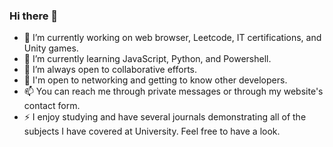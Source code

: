 ### Hi there 👋
- 🔭 I’m currently working on web browser, Leetcode, IT certifications, and Unity games.
- 🌱 I’m currently learning JavaScript, Python, and Powershell.
- 👯 I’m always open to collaborative efforts.
- 💬 I'm open to networking and getting to know other developers. 
- 📫 You can reach me through private messages or through my website's contact form.
- ⚡ I enjoy studying and have several journals demonstrating all of the subjects I have covered at University. Feel free to have a look.
